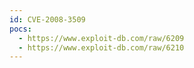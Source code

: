 ```yaml
---
id: CVE-2008-3509
pocs:
  - https://www.exploit-db.com/raw/6209
  - https://www.exploit-db.com/raw/6210
---
```

